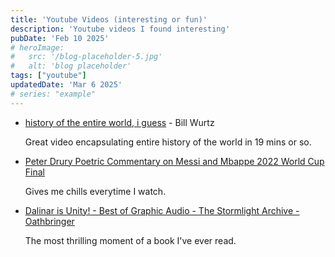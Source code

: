 ```yaml
---
title: 'Youtube Videos (interesting or fun)'
description: 'Youtube videos I found interesting'
pubDate: 'Feb 10 2025'
# heroImage: 
#   src: '/blog-placeholder-5.jpg'
#   alt: 'blog placeholder'
tags: ["youtube"]
updatedDate: 'Mar 6 2025'
# series: "example"
---
```


- [history of the entire world, i guess](https://www.youtube.com/watch?v=xuCn8ux2gbs) - Bill Wurtz

  Great video encapsulating entire history of the world in 19 mins or so.

- [Peter Drury Poetric Commentary on Messi and Mbappe 2022 World Cup Final](https://www.youtube.com/watch?v=TDs-mOucJZc)

  Gives me chills everytime I watch.

- [Dalinar is Unity! - Best of Graphic Audio - The Stormlight Archive - Oathbringer](https://www.youtube.com/watch?v=B3FmA0HFhUw)

  The most thrilling moment of a book I've ever read.